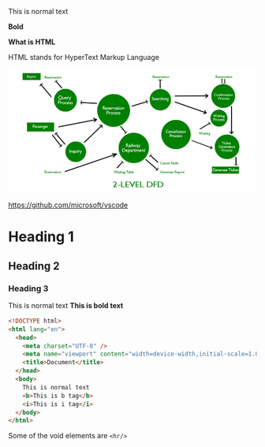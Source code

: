 This is normal text

**Bold**

**What is HTML**

HTML stands for HyperText Markup Language

![Image not loading](images/Level-2.jpg)

https://github.com/microsoft/vscode

# Heading 1

## Heading 2

### Heading 3

This is normal text
<b>This is bold text</b>

```html
<!DOCTYPE html>
<html lang="en">
  <head>
    <meta charset="UTF-8" />
    <meta name="viewport" content="width=device-width,initial-scale=1.0" />
    <title>Document</title>
  </head>
  <body>
    This is normal text
    <b>This is b tag</b>
    <i>This is i tag</i>
  </body>
</html>
```

Some of the void elements are `<hr/>`
